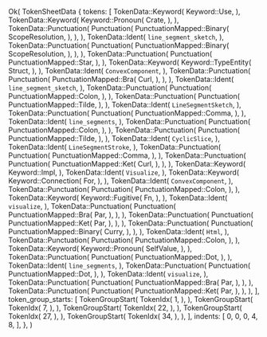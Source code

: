 Ok(
    TokenSheetData {
        tokens: [
            TokenData::Keyword(
                Keyword::Use,
            ),
            TokenData::Keyword(
                Keyword::Pronoun(
                    Crate,
                ),
            ),
            TokenData::Punctuation(
                Punctuation(
                    PunctuationMapped::Binary(
                        ScopeResolution,
                    ),
                ),
            ),
            TokenData::Ident(
                `line_segment_sketch`,
            ),
            TokenData::Punctuation(
                Punctuation(
                    PunctuationMapped::Binary(
                        ScopeResolution,
                    ),
                ),
            ),
            TokenData::Punctuation(
                Punctuation(
                    PunctuationMapped::Star,
                ),
            ),
            TokenData::Keyword(
                Keyword::TypeEntity(
                    Struct,
                ),
            ),
            TokenData::Ident(
                `ConvexComponent`,
            ),
            TokenData::Punctuation(
                Punctuation(
                    PunctuationMapped::Bra(
                        Curl,
                    ),
                ),
            ),
            TokenData::Ident(
                `line_segment_sketch`,
            ),
            TokenData::Punctuation(
                Punctuation(
                    PunctuationMapped::Colon,
                ),
            ),
            TokenData::Punctuation(
                Punctuation(
                    PunctuationMapped::Tilde,
                ),
            ),
            TokenData::Ident(
                `LineSegmentSketch`,
            ),
            TokenData::Punctuation(
                Punctuation(
                    PunctuationMapped::Comma,
                ),
            ),
            TokenData::Ident(
                `line_segments`,
            ),
            TokenData::Punctuation(
                Punctuation(
                    PunctuationMapped::Colon,
                ),
            ),
            TokenData::Punctuation(
                Punctuation(
                    PunctuationMapped::Tilde,
                ),
            ),
            TokenData::Ident(
                `CyclicSlice`,
            ),
            TokenData::Ident(
                `LineSegmentStroke`,
            ),
            TokenData::Punctuation(
                Punctuation(
                    PunctuationMapped::Comma,
                ),
            ),
            TokenData::Punctuation(
                Punctuation(
                    PunctuationMapped::Ket(
                        Curl,
                    ),
                ),
            ),
            TokenData::Keyword(
                Keyword::Impl,
            ),
            TokenData::Ident(
                `Visualize`,
            ),
            TokenData::Keyword(
                Keyword::Connection(
                    For,
                ),
            ),
            TokenData::Ident(
                `ConvexComponent`,
            ),
            TokenData::Punctuation(
                Punctuation(
                    PunctuationMapped::Colon,
                ),
            ),
            TokenData::Keyword(
                Keyword::Fugitive(
                    Fn,
                ),
            ),
            TokenData::Ident(
                `visualize`,
            ),
            TokenData::Punctuation(
                Punctuation(
                    PunctuationMapped::Bra(
                        Par,
                    ),
                ),
            ),
            TokenData::Punctuation(
                Punctuation(
                    PunctuationMapped::Ket(
                        Par,
                    ),
                ),
            ),
            TokenData::Punctuation(
                Punctuation(
                    PunctuationMapped::Binary(
                        Curry,
                    ),
                ),
            ),
            TokenData::Ident(
                `Html`,
            ),
            TokenData::Punctuation(
                Punctuation(
                    PunctuationMapped::Colon,
                ),
            ),
            TokenData::Keyword(
                Keyword::Pronoun(
                    SelfValue,
                ),
            ),
            TokenData::Punctuation(
                Punctuation(
                    PunctuationMapped::Dot,
                ),
            ),
            TokenData::Ident(
                `line_segments`,
            ),
            TokenData::Punctuation(
                Punctuation(
                    PunctuationMapped::Dot,
                ),
            ),
            TokenData::Ident(
                `visualize`,
            ),
            TokenData::Punctuation(
                Punctuation(
                    PunctuationMapped::Bra(
                        Par,
                    ),
                ),
            ),
            TokenData::Punctuation(
                Punctuation(
                    PunctuationMapped::Ket(
                        Par,
                    ),
                ),
            ),
        ],
        token_group_starts: [
            TokenGroupStart(
                TokenIdx(
                    1,
                ),
            ),
            TokenGroupStart(
                TokenIdx(
                    7,
                ),
            ),
            TokenGroupStart(
                TokenIdx(
                    22,
                ),
            ),
            TokenGroupStart(
                TokenIdx(
                    27,
                ),
            ),
            TokenGroupStart(
                TokenIdx(
                    34,
                ),
            ),
        ],
        indents: [
            0,
            0,
            0,
            4,
            8,
        ],
    },
)